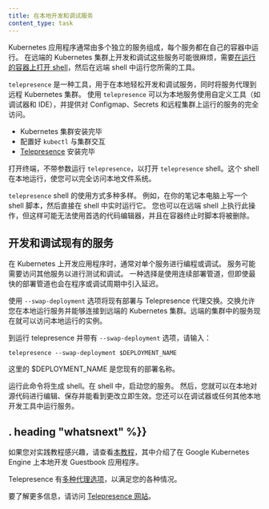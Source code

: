 ```yaml
---
title: 在本地开发和调试服务
content_type: task
---
```


<!--
---
title: Developing and debugging services locally
content_type: task
---
-->

<!-- overview -->

<!--
Kubernetes applications usually consist of multiple, separate services, each running in its own container. Developing and debugging these services on a remote Kubernetes cluster can be cumbersome, requiring you to [get a shell on a running container](/docs/tasks/debug-application-cluster/get-shell-running-container/) and running your tools inside the remote shell.
-->

Kubernetes 应用程序通常由多个独立的服务组成，每个服务都在自己的容器中运行。
在远端的 Kubernetes 集群上开发和调试这些服务可能很麻烦，需要[在运行的容器上打开 shell](/docs/tasks/debug-application-cluster/get-shell-running-container/)，然后在远端 shell 中运行您所需的工具。

<!--
`telepresence` is a tool to ease the process of developing and debugging services locally, while proxying the service to a remote Kubernetes cluster. Using `telepresence` allows you to use custom tools, such as a debugger and IDE, for a local service and provides the service full access to ConfigMap, secrets, and the services running on the remote cluster.
-->

`telepresence` 是一种工具，用于在本地轻松开发和调试服务，同时将服务代理到远程 Kubernetes 集群。
使用 `telepresence` 可以为本地服务使用自定义工具（如调试器和 IDE），并提供对 Configmap、Secrets 和远程集群上运行的服务的完全访问。

<!--
This document describes using `telepresence` to develop and debug services running on a remote cluster locally.
--

本文档描述如何在本地使用 `telepresence` 开发和调试远程集群上运行的服务。



## . heading "prerequisites" %}}


<!--
* Kubernetes cluster is installed
* `kubectl` is configured to communicate with the cluster
* [Telepresence](https://www.telepresence.io/reference/install) is installed
-->

* Kubernetes 集群安装完毕
* 配置好 `kubectl` 与集群交互
* [Telepresence](https://www.telepresence.io/reference/install) 安装完毕



<!-- steps -->

<!--
## Getting a shell on a remote cluster

Open a terminal and run `telepresence` with no arguments to get a `telepresence` shell. This shell runs locally, giving you full access to your local filesystem.
-->

打开终端，不带参数运行 `telepresence`，以打开 `telepresence` shell。这个 shell 在本地运行，使您可以完全访问本地文件系统。

<!--
The `telepresence` shell can be used in a variety of ways. For example, write a shell script on your laptop, and run it directly from the shell in real time. You can do this on a remote shell as well, but you might not be able to use your preferred code editor, and the script is deleted when the container is terminated.

Enter `exit` to quit and close the shell.
-->

`telepresence` shell 的使用方式多种多样。
例如，在你的笔记本电脑上写一个 shell 脚本，然后直接在 shell 中实时运行它。
您也可以在远端 shell 上执行此操作，但这样可能无法使用首选的代码编辑器，并且在容器终止时脚本将被删除。

<!--
## Developing or debugging an existing service

When developing an application on Kubernetes, you typically program or debug a single service. The service might require access to other services for testing and debugging. One option is to use the continuous deployment pipeline, but even the fastest deployment pipeline introduces a delay in the program or debug cycle.
-->

## 开发和调试现有的服务

在 Kubernetes 上开发应用程序时，通常对单个服务进行编程或调试。
服务可能需要访问其他服务以进行测试和调试。
一种选择是使用连续部署管道，但即使最快的部署管道也会在程序或调试周期中引入延迟。

<!--
Use the `--swap-deployment` option to swap an existing deployment with the Telepresence proxy. Swapping allows you to run a service locally and connect to the remote Kubernetes cluster. The services in the remote cluster can now access the locally running instance.

To run telepresence with `--swap-deployment`, enter:
-->

使用 `--swap-deployment` 选项将现有部署与 Telepresence 代理交换。交换允许您在本地运行服务并能够连接到远端的 Kubernetes 集群。远端的集群中的服务现在就可以访问本地运行的实例。

到运行 telepresence 并带有 `--swap-deployment` 选项，请输入：

`telepresence --swap-deployment $DEPLOYMENT_NAME`

<!--
where $DEPLOYMENT_NAME is the name of your existing deployment.

Running this command spawns a shell. In the shell, start your service. You can then make edits to the source code locally, save, and see the changes take effect immediately. You can also run your service in a debugger, or any other local development tool.
-->

这里的 $DEPLOYMENT_NAME 是您现有的部署名称。

运行此命令将生成 shell。在 shell 中，启动您的服务。
然后，您就可以在本地对源代码进行编辑、保存并能看到更改立即生效。您还可以在调试器或任何其他本地开发工具中运行服务。



## . heading "whatsnext" %}}


<!--
If you're interested in a hands-on tutorial, check out [this tutorial](https://cloud.google.com/community/tutorials/developing-services-with-k8s) that walks through locally developing the Guestbook application on Google Kubernetes Engine.
-->

如果您对实践教程感兴趣，请查看[本教程](https://cloud.google.com/community/tutorials/developing-services-with-k8s)，其中介绍了在 Google Kubernetes Engine 上本地开发 Guestbook 应用程序。

<!--
Telepresence has [numerous proxying options](https://www.telepresence.io/reference/methods), depending on your situation.

For further reading, visit the [Telepresence website](https://www.telepresence.io).
-->

Telepresence 有[多种代理选项](https://www.telepresence.io/reference/methods)，以满足您的各种情况。

要了解更多信息，请访问 [Telepresence 网站](https://www.telepresence.io)。


